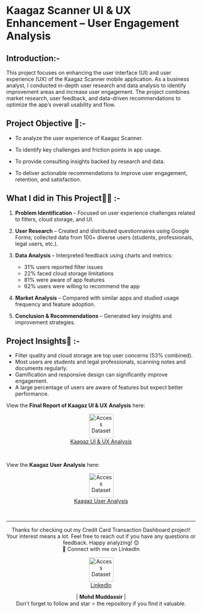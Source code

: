 # Kaagaz Scanner UI & UX Enhancement – User Engagement Analysis


## Introduction:-
This project focuses on enhancing the user interface (UI) and user experience (UX) of the Kaagaz Scanner mobile application. As a business analyst, I conducted in-depth user research and data analysis to identify improvement areas and increase user engagement. The project combines market research, user feedback, and data-driven recommendations to optimize the app’s overall usability and flow.



## Project Objective 🎯:- 
- To analyze the user experience of Kaagaz Scanner.

- To identify key challenges and friction points in app usage.

- To provide consulting insights backed by research and data.

- To deliver actionable recommendations to improve user engagement, retention, and satisfaction.

## What I did in This Project🙆‍♂️ :-

1. **Problem Identification** – Focused on user experience challenges related to filters, cloud storage, and UI.
2. **User Research** – Created and distributed questionnaires using Google Forms; collected data from 100+ diverse users (students, professionals, legal users, etc.).
3. **Data Analysis** – Interpreted feedback using charts and metrics:
     - 31% users reported filter issues
     - 22% faced cloud storage limitations
     - 81% were aware of app features
     - 62% users were willing to recommend the app

4. **Market Analysis** – Compared with similar apps and studied usage frequency and feature adoption.
5. **Conclusion & Recommendations** – Generated key insights and improvement strategies.


## Project Insights🥇 :-

- Filter quality and cloud storage are top user concerns (53% combined).
- Most users are students and legal professionals, scanning notes and documents regularly.
- Gamification and responsive design can significantly improve engagement.
- A large percentage of users are aware of features but expect better performance. 

View the **Final Report  of Kaagaz UI & UX Analysis** here:

<p align="center">
    <a href="https://github.com/mohd-muddassir99/Kaagaz-Scanner-Application-User-Engagement-Analysis-Report/blob/bd52dfa9b18d3de936f8c2d084a34d1b659ffb4d/FINAL%20REPORT%20OF%20KAAGAZ.pdf">
        <img src="https://static.vecteezy.com/system/resources/previews/010/750/673/non_2x/pdf-icon-on-white-background-file-pdf-icon-sign-pdf-format-symbol-flat-style-free-vector.jpg" width="65px" alt="Access Dataset"><br>
        Kaagaz UI & UX Analysis
    </a>
</p> <br>

View the **Kaagaz User Analysis** here:

<p align="center">
    <a href="https://github.com/mohd-muddassir99/Kaagaz-Scanner-Application-User-Engagement-Analysis-Report/blob/0b7078b535c4d043a4624f5f5b98124d0e7d565a/Kaagaz%204.1%20User%20Analysis.pdf">
        <img src="https://static.vecteezy.com/system/resources/previews/010/750/673/non_2x/pdf-icon-on-white-background-file-pdf-icon-sign-pdf-format-symbol-flat-style-free-vector.jpg" width="65px" alt="Access Dataset"><br>
        Kaagaz User Analysis
    </a>
</p> <br>


---

<div align="center">
Thanks for checking out my Credit Card Transaction Dashboard project! Your interest means a lot. Feel free to reach out if you have any questions or feedback. Happy analyzing! 😊<br>
 🔗 Connect with me on LinkedIn 
 
  <p align="center">
    <a href="https://www.linkedin.com/in/mohd-muddassir99/">
        <img src="https://upload.wikimedia.org/wikipedia/commons/thumb/c/ca/LinkedIn_logo_initials.png/640px-LinkedIn_logo_initials.png" width="65px" alt="Access Dataset"><br>
        LinkedIn
    </a>

   | **Mohd Muddassir** | </a> <br>
Don't forget to follow and star ⭐ the repository if you find it valuable.
</div>






